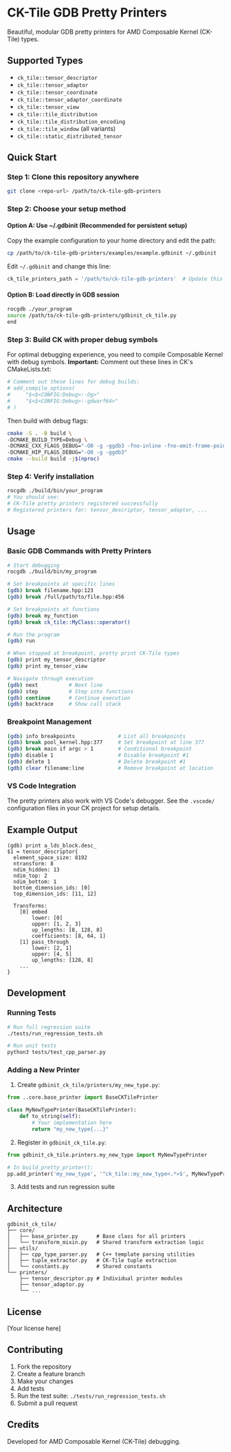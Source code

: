 # CK-Tile GDB Pretty Printers

Beautiful, modular GDB pretty printers for AMD Composable Kernel (CK-Tile) types.


## Supported Types

- `ck_tile::tensor_descriptor`
- `ck_tile::tensor_adaptor`
- `ck_tile::tensor_coordinate`
- `ck_tile::tensor_adaptor_coordinate`
- `ck_tile::tensor_view`
- `ck_tile::tile_distribution`
- `ck_tile::tile_distribution_encoding`
- `ck_tile::tile_window` (all variants)
- `ck_tile::static_distributed_tensor`

## Quick Start

### Step 1: Clone this repository anywhere
```bash
git clone <repo-url> /path/to/ck-tile-gdb-printers
```

### Step 2: Choose your setup method

#### Option A: Use ~/.gdbinit (Recommended for persistent setup)
Copy the example configuration to your home directory and edit the path:

```bash
cp /path/to/ck-tile-gdb-printers/examples/example.gdbinit ~/.gdbinit
```

Edit `~/.gdbinit` and change this line:
```python
ck_tile_printers_path = '/path/to/ck-tile-gdb-printers'  # Update this path!
```

#### Option B: Load directly in GDB session
```bash
rocgdb ./your_program
source /path/to/ck-tile-gdb-printers/gdbinit_ck_tile.py
end
```

### Step 3: Build CK with proper debug symbols

For optimal debugging experience, you need to compile Composable Kernel with debug symbols. **Important:** Comment out these lines in CK's CMakeLists.txt:

```cmake
# Comment out these lines for debug builds:
# add_compile_options(
#     "$<$<CONFIG:Debug>:-Og>"
#     "$<$<CONFIG:Debug>:-gdwarf64>"
# )
```

Then build with debug flags:
```bash
cmake -S . -B build \
-DCMAKE_BUILD_TYPE=Debug \
-DCMAKE_CXX_FLAGS_DEBUG="-O0 -g -ggdb3 -fno-inline -fno-omit-frame-pointer" \
-DCMAKE_HIP_FLAGS_DEBUG="-O0 -g -ggdb3"
cmake --build build -j$(nproc)
```

### Step 4: Verify installation

```bash
rocgdb ./build/bin/your_program
# You should see:
# CK-Tile pretty printers registered successfully
# Registered printers for: tensor_descriptor, tensor_adaptor, ...
```

## Usage

### Basic GDB Commands with Pretty Printers
```bash
# Start debugging
rocgdb ./build/bin/my_program

# Set breakpoints at specific lines
(gdb) break filename.hpp:123
(gdb) break /full/path/to/file.hpp:456

# Set breakpoints at functions
(gdb) break my_function
(gdb) break ck_tile::MyClass::operator()

# Run the program
(gdb) run

# When stopped at breakpoint, pretty print CK-Tile types
(gdb) print my_tensor_descriptor
(gdb) print my_tensor_view

# Navigate through execution
(gdb) next          # Next line
(gdb) step          # Step into functions
(gdb) continue      # Continue execution
(gdb) backtrace     # Show call stack
```

### Breakpoint Management
```bash
(gdb) info breakpoints              # List all breakpoints
(gdb) break pool_kernel.hpp:377     # Set breakpoint at line 377
(gdb) break main if argc > 1        # Conditional breakpoint
(gdb) disable 1                     # Disable breakpoint #1
(gdb) delete 1                      # Delete breakpoint #1
(gdb) clear filename:line           # Remove breakpoint at location
```

### VS Code Integration
The pretty printers also work with VS Code's debugger. See the `.vscode/` configuration files in your CK project for setup details.

## Example Output

```
(gdb) print a_lds_block.desc_
$1 = tensor_descriptor{
  element_space_size: 8192
  ntransform: 8
  ndim_hidden: 13
  ndim_top: 2
  ndim_bottom: 1
  bottom_dimension_ids: [0]
  top_dimension_ids: [11, 12]

  Transforms:
    [0] embed
        lower: [0]
        upper: [1, 2, 3]
        up_lengths: [8, 128, 8]
        coefficients: [8, 64, 1]
    [1] pass_through
        lower: [2, 1]
        upper: [4, 5]
        up_lengths: [128, 8]
    ...
}
```

## Development

### Running Tests

```bash
# Run full regression suite
./tests/run_regression_tests.sh

# Run unit tests
python3 tests/test_cpp_parser.py
```

### Adding a New Printer

1. Create `gdbinit_ck_tile/printers/my_new_type.py`:

```python
from ..core.base_printer import BaseCKTilePrinter

class MyNewTypePrinter(BaseCKTilePrinter):
    def to_string(self):
        # Your implementation here
        return "my_new_type{...}"
```

2. Register in `gdbinit_ck_tile.py`:

```python
from gdbinit_ck_tile.printers.my_new_type import MyNewTypePrinter

# In build_pretty_printer():
pp.add_printer('my_new_type', '^ck_tile::my_new_type<.*>$', MyNewTypePrinter)
```

3. Add tests and run regression suite

## Architecture

```
gdbinit_ck_tile/
├── core/
│   ├── base_printer.py      # Base class for all printers
│   └── transform_mixin.py   # Shared transform extraction logic
├── utils/
│   ├── cpp_type_parser.py   # C++ template parsing utilities
│   ├── tuple_extractor.py   # CK-Tile tuple extraction
│   └── constants.py         # Shared constants
└── printers/
    ├── tensor_descriptor.py # Individual printer modules
    ├── tensor_adaptor.py
    └── ...
```

## License

[Your license here]

## Contributing

1. Fork the repository
2. Create a feature branch
3. Make your changes
4. Add tests
5. Run the test suite: `./tests/run_regression_tests.sh`
6. Submit a pull request

## Credits

Developed for AMD Composable Kernel (CK-Tile) debugging.

